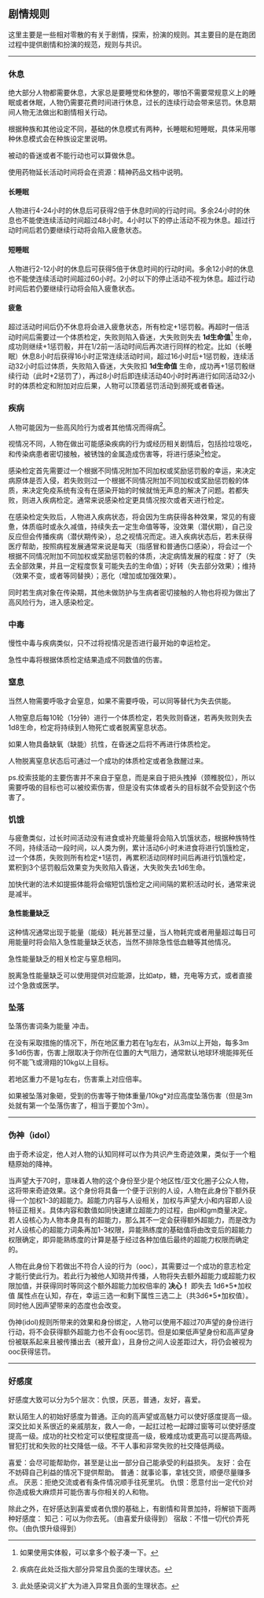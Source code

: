 ## 剧情规则

这里主要是一些相对零散的有关于剧情，探索，扮演的规则。其主要目的是在跑团过程中提供剧情和扮演的规范，规则与共识。


-------
### 休息

绝大部分人物都需要休息，大家总是要睡觉和休整的，哪怕不需要常规意义上的睡眠或者休眠，人物仍需要花费时间进行休息，过长的连续行动会带来惩罚。休息期间人物无法做出和剧情相关行动。

根据种族和其他设定不同，基础的休息模式有两种，长睡眠和短睡眠，具体采用哪种休息模式会在种族设定里说明。         

被动的昏迷或者不能行动也可以算做休息。

使用药物延长活动时间将会在资源：精神药品文档中说明。

#### 长睡眠

人物进行4-24小时的休息后可获得2倍于休息时间的行动时间。多余24小时的休息也不能使连续活动时间超过48小时。4小时以下的停止活动不视为休息。超过行动时间后若仍要继续行动将会陷入疲惫状态。

#### 短睡眠
人物进行2-12小时的休息后可获得5倍于休息时间的行动时间。多余12小时的休息也不能使连续活动时间超过60小时。2小时以下的停止活动不视为休息。超过行动时间后若仍要继续行动将会陷入疲惫状态。


#### 疲惫
超过活动时间后仍不休息将会进入疲惫状态，所有检定+1惩罚骰。再超时一倍活动时间后需要过一个体质检定，失败则陷入昏迷，大失败则失去 **1d生命值**[^1] 生命，成功则继续+1惩罚骰，并在1/2前一活动时间后再次进行同样的检定。比如（长睡眠）休息8小时后获得16小时正常连续活动时间，超过16小时后+1惩罚骰，连续活动32小时后过体质，失败陷入昏迷，大失败扣 **1d生命值** 生命，成功再+1惩罚骰继续行动（此时+2惩罚了），再过8小时后即连续活动40小时时再进行如同活动32小时的体质检定和附加对应后果，人物可以顶着惩罚活动到濒死或者昏迷。

[^1]:如果使用实体骰，可以拿多个骰子凑一下。


### 疾病

人物可能因为一些高风险行为或者其他情况而得病[^2]。

[^2]:疾病在此处泛指大部分异常且负面的生理状态。

视情况不同，人物在做出可能感染疾病的行为或经历相关剧情后，包括捡垃圾吃，和传染病患者密切接触，被锈蚀的金属造成伤害等，将进行感染[^3]检定。

[^3]:此处感染词义扩大为进入异常且负面的生理状态。

感染检定首先需要过一个根据不同情况附加不同加权或奖励惩罚骰的幸运，来决定病原体是否入侵，若失败则过一个根据不同情况附加不同加权或奖励惩罚骰的体质，来决定免疫系统有没有在感染开始的时候就悄无声息的解决了问题。若都失败，则进入疾病检定。通常来说感染检定更具情况按次或者天进行检定。

在感染检定失败后，人物进入疾病状态，将会因为生病获得各种效果，常见的有疲惫，体质临时或永久减值，持续失去一定生命值等等，没效果（潜伏期），自己没反应但会传播疾病（潜伏期传染），总之视情况而定。进入疾病状态后，若未获得医疗帮助，按照病程发展通常来说是每天（指感冒和普通伤口感染），将会过一个根据不同情况附加不同加权或奖励惩罚骰的体质，决定病情发展的程度：好了（失去全部效果，并且一定程度恢复可能失去的生命值）；好转（失去部分效果）；维持（效果不变，或者等同替换）；恶化（增加或加强效果）。

同时若生病对象在传染期，其他未做防护与生病者密切接触的人物也将视为做出了高风险行为，进入感染检定。

### 中毒

慢性中毒与疾病类似，只不过将视情况是否进行最开始的幸运检定。

急性中毒将根据体质检定结果造成不同数值的伤害。

### 窒息

当然人物需要呼吸才会窒息，如果不需要呼吸，可以同等替代为失去供能。

人物窒息后每10轮（1分钟）进行一个体质检定，若失败则昏迷，若再失败则失去1d8生命，检定将持续到人物死亡或者脱离窒息状态。

如果人物具备缺氧（缺能）抗性，在昏迷之后将不再进行体质检定。

人物脱离窒息状态后可通过一个成功的体质检定或者急救醒过来。

ps.绞索技能的主要伤害并不来自于窒息，而是来自于把头拽掉（颈椎脱位），所以需要呼吸的目标也可以被绞索伤害，但是没有实体或者头的目标就不会受到这个伤害了。

### 饥饿
与疲惫类似，过长时间活动没有进食或补充能量将会陷入饥饿状态，根据种族特性不同，持续活动一段时间，以人类为例，累计活动6小时未进食将进行饥饿检定，过一个体质，失败则所有检定+1惩罚，再累积活动同样时间后再进行饥饿检定，累积到3个惩罚骰后效果变为失败陷入昏迷，大失败失去1d6生命。

加快代谢的法术如提振体能将会缩短饥饿检定之间间隔的累积活动时长，通常来说是减半。

#### 急性能量缺乏
这种情况通常出现于能量（能级）耗光甚至过量，当人物耗完或者用量超过每日可用能量时将会陷入急性能量缺乏状态，当然不排除急性低血糖等其他情况。

急性能量缺乏的相关检定与窒息相同。

脱离急性能量缺乏可以使用提供对应能源，比如atp，糖，充电等方式，或者直接过个急救或医学。


### 坠落

坠落伤害词条为能量 冲击。

在没有采取措施的情况下，所在地区重力若在1g左右，从3m以上开始，每多3m多1d6伤害，伤害上限取决于你所在位置的大气阻力，通常默认地球环境能摔死任何不能飞或滑翔的10kg以上目标。

若地区重力不是1g左右，伤害乘上对应倍率。

如果被坠落对象砸，受到的伤害等于物体重量/10kg*对应高度坠落伤害（但是3m处就有第一个坠落伤害了，相当于要加个3m）。


-------

### 伪神（idol）

由于奇术设定，他人对人物的认知同样可以作为共识产生奇迹效果，类似于一个粗糙原始的降神。

当声望大于70时，意味着人物的这个身份至少是个地区性/亚文化圈子公众人物，这将带来奇迹效果。这个身份将具备一个便于识别的人设，人物在此身份下额外获得一个加权1-3的超能力。超能力内容与人设相关，加权与声望大小和内容即人设特征正相关。具体内容和数值如同快速建立超能力的过程，由pl和gm商量决定。若人设核心为人物本身具有的超能力，那么其不一定会获得额外超能力，而是改为对人设核心的超能力词条再加1-3权限，异能熟练度的基础值将由改变后的超能力权限确定，即异能熟练度的计算是基于经过各种加值后最终的超能力权限而确定的。

人物在此身份下若做出不符合人设的行为（ooc），其需要过一个成功的意志检定才能行使此行为。若此行为被他人知晓并传播，人物将失去额外超能力或超能力权限加值，并获得同时等同这个额外超能力加权倍率的 **决心！** 即失去 1d6\*5\*加权值 属性点在认知，存在，幸运三选一和剩下属性三选二上（共3d6\*5\*加权值）。同时他人因声望带来的态度也会改变。

伪神(idol)规则所带来的效果和身份绑定，人物可以使用不超过70声望的身份进行行动，将不会获得额外超能力也不会有ooc惩罚。但是如果低声望身份和高声望身份被联系起来且被传播出去（被开盒），且身份之间人设差距过大，将仍会被视为ooc获得惩罚。

-------

### 好感度

好感度大致可以分为5个层次：仇恨，厌恶，普通，友好，喜爱。

默认陌生人的初始好感度为普通。正向的高声望或高魅力可以使好感度提高一级。深交比如关系很近的亲戚朋友，救人一命，一起扛过枪一起蹲过窗等可以使好感度提高一级。成功的社交检定可以使程度提高一级，极难成功或更高可以提高两级。冒犯打扰和失败的社交降低一级。不干人事和非常失败的社交降低两级。

喜爱：会尽可能帮助你，甚至是让出一部分自己能承受的利益损失。
友好：会在不妨碍自己利益的情况下提供帮助。
普通：就事论事，拿钱交货，顺便尽量赚多点。
厌恶：拒绝交流或者有条件情况顺手往死里坑。
仇恨：愿意付出一定代价对你造成极大麻烦并可能伤害与你相关的人和物。

除此之外，在好感达到喜爱或者仇恨的基础上，有剧情和背景加持，将解锁下面两种好感度：
知己：可以为你去死。（由喜爱升级得到）
宿敌：不惜一切代价弄死你。（由仇恨升级得到）

